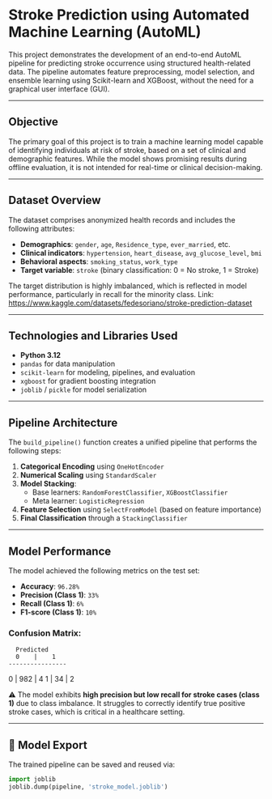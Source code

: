 # Stroke Prediction using Automated Machine Learning (AutoML)

This project demonstrates the development of an end-to-end AutoML pipeline for predicting stroke occurrence using structured health-related data. The pipeline automates feature preprocessing, model selection, and ensemble learning using Scikit-learn and XGBoost, without the need for a graphical user interface (GUI).

---

##  Objective

The primary goal of this project is to train a machine learning model capable of identifying individuals at risk of stroke, based on a set of clinical and demographic features. While the model shows promising results during offline evaluation, it is not intended for real-time or clinical decision-making.

---

##  Dataset Overview

The dataset comprises anonymized health records and includes the following attributes:

- **Demographics**: `gender`, `age`, `Residence_type`, `ever_married`, etc.
- **Clinical indicators**: `hypertension`, `heart_disease`, `avg_glucose_level`, `bmi`
- **Behavioral aspects**: `smoking_status`, `work_type`
- **Target variable**: `stroke` (binary classification: 0 = No stroke, 1 = Stroke)

The target distribution is highly imbalanced, which is reflected in model performance, particularly in recall for the minority class.
Link: https://www.kaggle.com/datasets/fedesoriano/stroke-prediction-dataset

---

##  Technologies and Libraries Used

- **Python 3.12**
- `pandas` for data manipulation
- `scikit-learn` for modeling, pipelines, and evaluation
- `xgboost` for gradient boosting integration
- `joblib` / `pickle` for model serialization

---

##  Pipeline Architecture

The `build_pipeline()` function creates a unified pipeline that performs the following steps:

1. **Categorical Encoding** using `OneHotEncoder`
2. **Numerical Scaling** using `StandardScaler`
3. **Model Stacking**:
    - Base learners: `RandomForestClassifier`, `XGBoostClassifier`
    - Meta learner: `LogisticRegression`
4. **Feature Selection** using `SelectFromModel` (based on feature importance)
5. **Final Classification** through a `StackingClassifier`

---

##  Model Performance

The model achieved the following metrics on the test set:

- **Accuracy**: `96.28%`
- **Precision (Class 1)**: `33%`
- **Recall (Class 1)**: `6%`
- **F1-score (Class 1)**: `10%`

### Confusion Matrix:

      Predicted
      0    |    1
    ----------------
0 |   982   |   4
1 |    34   |   2




⚠️ The model exhibits **high precision but low recall for stroke cases (class 1)** due to class imbalance. It struggles to correctly identify true positive stroke cases, which is critical in a healthcare setting.

---

## 💾 Model Export

The trained pipeline can be saved and reused via:

```python
import joblib
joblib.dump(pipeline, 'stroke_model.joblib')

